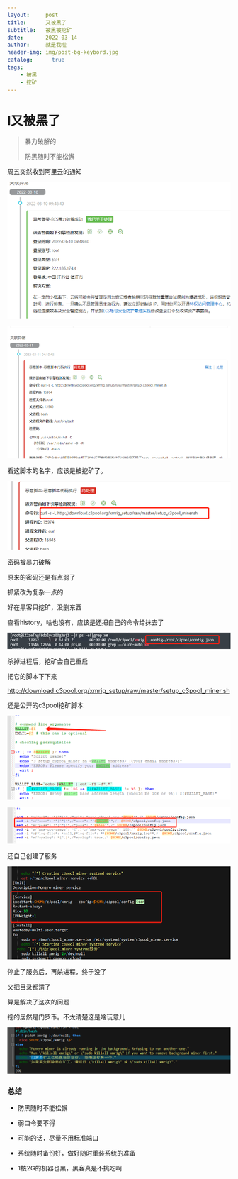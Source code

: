 ```yaml
---
layout:     post
title:      又被黑了
subtitle:   被黑被挖矿
date:       2022-03-14
author:     就是我啦
header-img: img/post-bg-keybord.jpg
catalog: 	  true
tags:
    - 被黑    
    - 挖矿    
---
```


# l又被黑了

> 暴力破解的
>
> 防黑随时不能松懈

周五突然收到阿里云的通知

![image-20220314140322730](/img/images/image-20220314140322730.png)

 

![image-20220314140416248](/img/images/image-20220314140416248.png)



看这脚本的名字，应该是被挖矿了。

![image-20220314140513619](/img/images/image-20220314140513619.png)



密码被暴力破解

原来的密码还是有点弱了

抓紧改为复杂一点的



好在黑客只挖矿，没删东西



查看history，啥也没有，应该是还把自己的命令给抹去了



![image-20220314140753519](/img/images/image-20220314140753519.png)

杀掉进程后，挖矿会自己重启



把它的脚本下下来

 http://download.c3pool.org/xmrig_setup/raw/master/setup_c3pool_miner.sh



还是公开的c3pool挖矿脚本

![image-20220314141117769](/img/images/image-20220314141117769.png)

![image-20220314141211844](/img/images/image-20220314141211844.png)



还自己创建了服务

![image-20220314141244426](/img/images/image-20220314141244426.png)



停止了服务后，再杀进程，终于没了

又把目录都清了

算是解决了这次的问题



挖的居然是门罗币。不太清楚这是啥玩意儿

![image-20220314141625237](/img/images/image-20220314141625237.png)



### 总结

- 防黑随时不能松懈

- 弱口令要不得

- 可能的话，尽量不用标准端口

- 系统随时备份好，做好随时重装系统的准备

- 1核2G的机器也黑，黑客真是不挑吃啊

  
